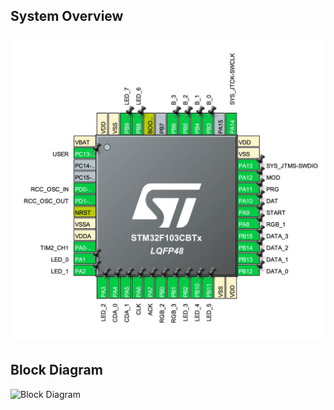 ## System Overview

![STM32 Board](STM.jpeg)

## Block Diagram

![Block Diagram](images/diagram.png)
